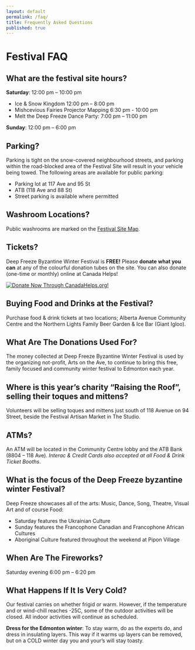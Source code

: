 ```yaml
---
layout: default
permalink: /faq/
title: Frequently Asked Questions
published: true
---
```



# Festival FAQ

## What are the festival site hours?

**Saturday**: 12:00 pm – 10:00 pm

- Ice & Snow Kingdom 12:00 pm – 8:00 pm  
- Mishcevious Fairies Projector Mapping 6:30 pm - 10:00 pm
- Melt the Deep Freeze Dance Party: 7:00 pm – 11:00 pm

**Sunday**: 12:00 pm – 6:00 pm

## Parking?
Parking is tight on the snow-covered neighbourhood streets, and parking within the road-blocked area of the Festival Site will result in your vehicle being towed. The following areas are available for public parking:

- Parking lot at 117 Ave and 95 St
- ATB (118 Ave and 88 St)
- Street parking is available where permitted

## Washroom Locations?

Public washrooms are marked on the [Festival Site Map](/location/).

## Tickets?
Deep Freeze Byzantine Winter Festival is **FREE!** Please **donate what you can** at any of the colourful donation tubes on the site. You can also donate (one-time or monthly) online at Canada Helps! 

<A HREF="https://www.canadahelps.org/CharityProfilePage.aspx?CharityID=d109438"><IMG SRC="//www.canadahelps.org/image/DonateNowLink/en/Donate2.png" BORDER="0" ALT="Donate Now Through CanadaHelps.org!"/></A>

## Buying Food and Drinks at the Festival?
Purchase food & drink tickets at two locations; Alberta Avenue Community Centre and the Northern Lights Family Beer Garden & Ice Bar (Giant Igloo).

## What Are The Donations Used For?
The money collected at Deep Freeze Byzantine Winter Festival is used by the organizing not-profit, Arts on the Ave, to continue to bring this free, family focused and community winter festival to Edmonton each year.

## Where is this year’s charity “Raising the Roof”, selling their toques and mittens?
Volunteers will be selling toques and mittens just south of 118 Avenue on 94 Street, beside the Festival Artisan Market in The Studio.

## ATMs?
An ATM will be located in the Community Centre lobby and the ATB Bank (8804 – 118 Ave). *Interac & Credit Cards also accepted at all Food & Drink Ticket Booths*.

## What is the focus of the Deep Freeze byzantine winter Festival?
Deep Freeze showcases all of the arts: Music, Dance, Song, Theatre, Visual Art and of course Food: 

- Saturday features the Ukrainian Culture
- Sunday features the Francophone Canadian and Francophone African Cultures
- Aboriginal Culture featured throughout the weekend at Pipon Village

## When Are The Fireworks?
Saturday evening 6:00 pm – 6:20 pm

## What Happens If It Is Very Cold?
Our festival carries on whether frigid or warm. However, if the temperature and or wind-chill reaches -25C, some of the outdoor activities will be closed. All indoor activities will continue as scheduled.

**Dress for the Edmonton winter**: To stay warm, do as the experts do, and dress in insulating layers. This way if it warms up layers can be removed, but on a COLD winter day you and your’s will stay toasty.
